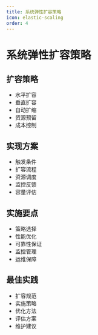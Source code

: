 ```yaml
---
title: 系统弹性扩容策略
icon: elastic-scaling
order: 4
---
```


# 系统弹性扩容策略

## 扩容策略
- 水平扩容
- 垂直扩容
- 自动扩缩
- 资源预留
- 成本控制

## 实现方案
- 触发条件
- 扩容流程
- 资源调度
- 监控反馈
- 容量评估

## 实施要点
- 策略选择
- 性能优化
- 可靠性保证
- 监控管理
- 运维保障

## 最佳实践
- 扩容规范
- 实施策略
- 优化方法
- 评估方案
- 维护建议
